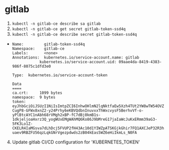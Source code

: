 # gitlab
1. ```kubectl -n gitlab-ce describe sa gitlab```
2. ```kubectl -n gitlab-ce get secret gitlab-token-ssd4q```
3. ```kubectl -n gitlab-ce describe secret gitlab-token-ssd4q```
  - ```
    Name:         gitlab-token-ssd4q
    Namespace:    gitlab-ce
    Labels:       <none>
    Annotations:  kubernetes.io/service-account.name: gitlab
                kubernetes.io/service-account.uid: 09aae4da-8419-4383-986f-8075c1dfd3e0

    Type:  kubernetes.io/service-account-token

    Data
    ====
    ca.crt:     1099 bytes
    namespace:  9 bytes
    token:      eyJhbGciOiJSUzI1NiIsImtpZCI6InhwOHlmN2lqNktfaEw5Xzh4TUt2YW8wTW54OVZUa0J3Y2JxdXFIYlZrZFkifQ.eyJpc3MiOiJrdWJlcm5ldGVzL3NlcnZpY2VhY2NvdW50Iiwia3ViZXJuZXRlcy5pby9zZXJ2aWNlYWNjb3VudC9uYW1lc3BhY2UiOiJnaXRsYWItY2UiLCJrdWJlcm5ldGVzLmlvL3NlcnZpY2VhY2NvdW50L3NlY3JldC5uYW1lIjoiZ2l0bGFiLXRva2VuLXNzZDRxIiwia3ViZXJuZXRlcy5pby9zZXJ2aWNlYWNjb3VudC9zZXJ2aWNlLWFjY291bnQubmFtZSI6ImdpdGxhYiIsImt1YmVybmV0ZXMuaW8vc2VydmljZWFjY291bnQvc2VydmljZS1hY2NvdW50LnVpZCI6IjA5YWFlNGRhLTg0MTktNDM4My05ODZmLTgwNzVjMWRmZDNlMCIsInN1YiI6InN5c3RlbTpzZXJ2aWNlYWNjb3VudDpnaXRsYWItY2U6Z2l0bGFiIn0.Ej1aI0mI9GS6k-CugP8-GFWx8xnZ2-y24Prhy6eKBVQdbnInuvxxThWxcvysF5BerhvVf-o-yPlBtcAYC1nAbh68rVMgh2xBP-fC7dBj0kmB1s-1dkjeljoaHxrz3Q_yogWUxEMgWAhMQ6Ko86J9bMreG17jaIaWcJuKxERmm39aG3-5FK3Lo1Z-CKELR4IaMGsva7dLhDcj5FVUP2fH43Ac10d1YIWZpATSKGjkGhir7FQ1AXCJeP32R3h4uI8INuDJ2Bcl1ncrerG5douA2kMB8STjcL-uaev9RBZFU56qzLqkGNrVgezpdwds2zB04kEas5WZ6eHiIkmLs_N0FA
    ```
4. Update gitlab CI/CD configuration for 'KUBERNETES_TOKEN'